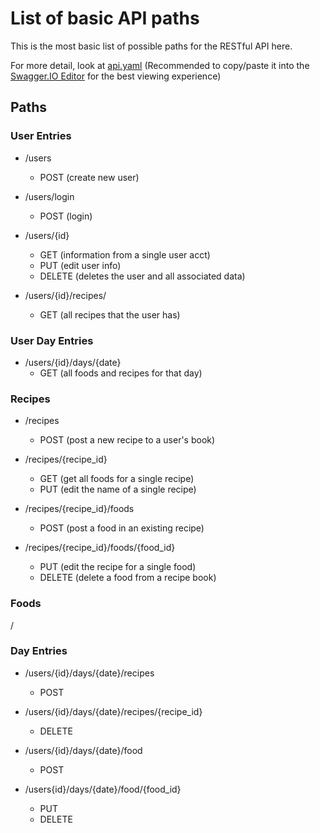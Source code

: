 # List of basic API paths

This is the most basic list of possible paths for the RESTful API here.

For more detail, look at [api.yaml](./api.yaml) (Recommended to copy/paste it into the [Swagger.IO Editor](https://editor.swagger.io/) for the best viewing experience)

## Paths

### User Entries
* /users
    * POST (create new user)

* /users/login
    * POST (login)

* /users/{id}
    * GET (information from a single user acct)
    * PUT (edit user info)
    * DELETE (deletes the user and all associated data)

* /users/{id}/recipes/
    * GET (all recipes that the user has)


### User Day Entries
* /users/{id}/days/{date}
    * GET (all foods and recipes for that day)

### Recipes
* /recipes
    * POST (post a new recipe to a user's book)

* /recipes/{recipe_id}
    * GET (get all foods for a single recipe)
    * PUT (edit the name of a single recipe)

* /recipes/{recipe_id}/foods
    * POST (post a food in an existing recipe)

* /recipes/{recipe_id}/foods/{food_id}
    * PUT (edit the recipe for a single food)
    * DELETE (delete a food from a recipe book)


### Foods
/

### Day Entries


* /users/{id}/days/{date}/recipes
    * POST

* /users/{id}/days/{date}/recipes/{recipe_id}
    * DELETE

* /users/{id}/days/{date}/food
    * POST

* /users{id}/days/{date}/food/{food_id}
    * PUT
    * DELETE


